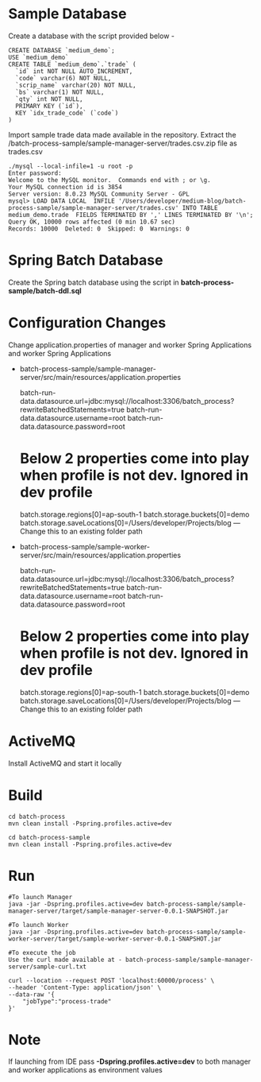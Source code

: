 # Sample Database

Create a database with the script provided below -

	CREATE DATABASE `medium_demo`;
	USE `medium_demo`
	CREATE TABLE `medium_demo`.`trade` (
	  `id` int NOT NULL AUTO_INCREMENT,
	  `code` varchar(6) NOT NULL,
	  `scrip_name` varchar(20) NOT NULL,
	  `bs` varchar(1) NOT NULL,
	  `qty` int NOT NULL,
	  PRIMARY KEY (`id`),
	  KEY `idx_trade_code` (`code`)
	) 

Import sample trade data made available in the repository. Extract the /batch-process-sample/sample-manager-server/trades.csv.zip file as trades.csv

	./mysql --local-infile=1 -u root -p 
	Enter password: 
	Welcome to the MySQL monitor.  Commands end with ; or \g.
	Your MySQL connection id is 3854
	Server version: 8.0.23 MySQL Community Server - GPL
	mysql> LOAD DATA LOCAL  INFILE '/Users/developer/medium-blog/batch-process-sample/sample-manager-server/trades.csv' INTO TABLE medium_demo.trade  FIELDS TERMINATED BY ',' LINES TERMINATED BY '\n';
	Query OK, 10000 rows affected (0 min 10.67 sec)
	Records: 10000  Deleted: 0  Skipped: 0  Warnings: 0
	

# Spring Batch Database

Create the Spring batch database using the script in **batch-process-sample/batch-ddl.sql**

# Configuration Changes

Change application.properties of manager and worker Spring Applications and worker Spring Applications

* batch-process-sample/sample-manager-server/src/main/resources/application.properties

	batch-run-data.datasource.url=jdbc:mysql://localhost:3306/batch_process?rewriteBatchedStatements=true
	batch-run-data.datasource.username=root	
	batch-run-data.datasource.password=root
	# Below 2 properties come into play when profile is not dev. Ignored in dev profile
	batch.storage.regions[0]=ap-south-1
	batch.storage.buckets[0]=demo
	batch.storage.saveLocations[0]=/Users/developer/Projects/blog  — Change this to an existing folder path

* batch-process-sample/sample-worker-server/src/main/resources/application.properties

	batch-run-data.datasource.url=jdbc:mysql://localhost:3306/batch_process?rewriteBatchedStatements=true
	batch-run-data.datasource.username=root	
	batch-run-data.datasource.password=root
	# Below 2 properties come into play when profile is not dev. Ignored in dev profile
	batch.storage.regions[0]=ap-south-1
	batch.storage.buckets[0]=demo
	batch.storage.saveLocations[0]=/Users/developer/Projects/blog  — Change this to an existing folder path

# ActiveMQ
Install ActiveMQ and start it locally

# Build
	
	cd batch-process
	mvn clean install -Pspring.profiles.active=dev

	cd batch-process-sample
	mvn clean install -Pspring.profiles.active=dev

# Run

	#To launch Manager
	java -jar -Dspring.profiles.active=dev batch-process-sample/sample-manager-server/target/sample-manager-server-0.0.1-SNAPSHOT.jar
	
	#To launch Worker
	java -jar -Dspring.profiles.active=dev batch-process-sample/sample-worker-server/target/sample-worker-server-0.0.1-SNAPSHOT.jar
	
	#To execute the job
	Use the curl made available at - batch-process-sample/sample-manager-server/sample-curl.txt
	
	curl --location --request POST 'localhost:60000/process' \
	--header 'Content-Type: application/json' \
	--data-raw '{
	    "jobType":"process-trade"
	}'

# Note
If launching from IDE pass **-Dspring.profiles.active=dev** to both manager and worker applications as environment values